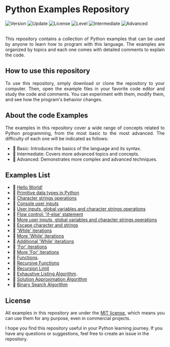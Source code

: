 # Python Examples Repository

<div align="left">
  <img src="https://img.shields.io/badge/Release-v1.5.0-4848EC.svg" alt="Version">
	<img src="https://img.shields.io/badge/Update-Sep%202024-F33F3F.svg" alt="Update">
	<img src="https://img.shields.io/badge/License-MIT%20License-800000.svg" alt="License">
	<img src="https://img.shields.io/badge/Level-Basic-16c60c.svg" alt="Level">
	<img src="https://img.shields.io/badge/Intermediate-f7630c.svg" alt="Intermediate">
	<img src="https://img.shields.io/badge/Advanced-e81224.svg" alt="Advanced">
</div>
<br />
<p align="justify">
This repository contains a collection of Python examples that can be used by anyone to learn how to program with this language. The examples are organized by topics and each one comes with detailed comments to explain the code.
</p>

## How to use this repository

<p align="justify">
To use this repository, simply download or clone the repository to your computer. Then, open the example files in your favorite code editor and study the code and comments. You can experiment with them, modify them, and see how the program's behavior changes.
</p>

## About the code Examples

<p align="justify">
The examples in this repository cover a wide range of concepts related to Python programming, from the most basic to the most advanced.  The difficulty of each one will be indicated as follows:
	<ul>
		<li>📗 Basic: Introduces the basics of the language and its syntax.</li>
		<li>📙 Intermediate: Covers more advanced topics and concepts.</li>
		<li>📕 Advanced: Demonstrates more complex and advanced techniques.</li>
	</ul>
</p>

## Examples List

-   📗 [Hello World!](https://github.com/seyerjo/python-sample-code/blob/main/01-hello-world.py "Hello World!")
-   📗 [Primitive data types in Python](https://github.com/seyerjo/python-sample-code/blob/main/02-primitives-data-type.py "Primitive data types in Python")
-   📗 [Character strings operations](https://github.com/seyerjo/python-sample-code/blob/main/03-strings-operations.py "Character strings operations")
-   📗 [Console user inputs](https://github.com/seyerjo/python-sample-code/blob/main/04-inputs.py "Console user inputs")
-   📗 [User inputs, global variables and character strings operations](https://github.com/seyerjo/python-sample-code/blob/main/05-inputs-variables-and-strings.py "User inputs, global variables and character strings operations")
-   📗 [Flow control: 'if-else' statement](https://github.com/seyerjo/python-sample-code/blob/main/06-flow-control.py "User inputs, global variables and character strings operations")
-   📗 [More user inputs, global variables and character strings operations](https://github.com/seyerjo/python-sample-code/blob/main/07-more-inputs-variables-and-strings.py "More user inputs, global variables and character strings operations")
-   📗 [Escape character and strings](https://github.com/seyerjo/python-sample-code/blob/main/19-escape-character-and-strings.py "Escape character and strings")
-   📙 ['While' iterations](https://github.com/seyerjo/python-sample-code/blob/main/08-while-iterations.py "'While' iterations")
-   📙 [More 'While' iterations](https://github.com/seyerjo/python-sample-code/blob/main/09-more-while-iterations.py "More 'While' iterations")
-   📙 [Additional 'While' iterations](https://github.com/seyerjo/python-sample-code/blob/main/10-additional-while-iterations.py "Additional 'While' iterations")
-   📙 ['For' iterations](https://github.com/seyerjo/python-sample-code/blob/main/11-for-iterations.py "'For' iterations")
-   📙 [More 'For' iterations](https://github.com/seyerjo/python-sample-code/blob/main/12-more-for-iterations.py "More 'For' iterations")
-   📙 [Functions](https://github.com/seyerjo/python-sample-code/blob/main/16-functions.py "Functions").
-   📕 [Recursive Functions](https://github.com/seyerjo/python-sample-code/blob/main/17-recursive-functions.py "Recursive Functions")
-   📕 [Recursion Limit](https://github.com/seyerjo/python-sample-code/blob/main/18-recursion-limit.py "Recursion Limit")
-   📕 [Exhaustive Listing Algorithm](https://github.com/seyerjo/python-sample-code/blob/main/13-exhaustive-listing-algorithm.py "Exhaustive Listing Algorithm").
-   📕 [Solution Approximation Algorithm](https://github.com/seyerjo/python-sample-code/blob/main/14-solution-approximation-algorithm.py "Solution Approximation Algorithm")
-   📕 [Binary Search Algorithm](https://github.com/seyerjo/python-sample-code/blob/main/15-binary-search-algorithm.py "Binary Search Algorithm")

## License

<p align="justify">
All examples in this repository are under the <a href="./LICENSE">MIT license</a>, which means you can use them for any purpose, even in commercial projects.

I hope you find this repository useful in your Python learning journey. If you have any questions or suggestions, feel free to create an issue in the repository.
</p>

